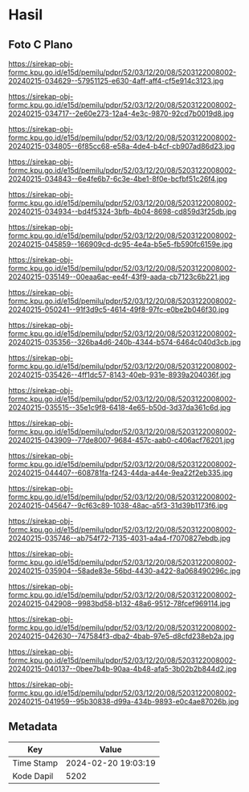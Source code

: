 # Hasil

## Foto C Plano

https://sirekap-obj-formc.kpu.go.id/e15d/pemilu/pdpr/52/03/12/20/08/5203122008002-20240215-034629--57951125-e630-4aff-aff4-cf5e914c3123.jpg

https://sirekap-obj-formc.kpu.go.id/e15d/pemilu/pdpr/52/03/12/20/08/5203122008002-20240215-034717--2e60e273-12a4-4e3c-9870-92cd7b0019d8.jpg

https://sirekap-obj-formc.kpu.go.id/e15d/pemilu/pdpr/52/03/12/20/08/5203122008002-20240215-034805--6f85cc68-e58a-4de4-b4cf-cb907ad86d23.jpg

https://sirekap-obj-formc.kpu.go.id/e15d/pemilu/pdpr/52/03/12/20/08/5203122008002-20240215-034843--6e4fe6b7-6c3e-4be1-8f0e-bcfbf51c26f4.jpg

https://sirekap-obj-formc.kpu.go.id/e15d/pemilu/pdpr/52/03/12/20/08/5203122008002-20240215-034934--bd4f5324-3bfb-4b04-8698-cd859d3f25db.jpg

https://sirekap-obj-formc.kpu.go.id/e15d/pemilu/pdpr/52/03/12/20/08/5203122008002-20240215-045859--166909cd-dc95-4e4a-b5e5-fb590fc6159e.jpg

https://sirekap-obj-formc.kpu.go.id/e15d/pemilu/pdpr/52/03/12/20/08/5203122008002-20240215-035149--00eaa6ac-ee4f-43f9-aada-cb7123c6b221.jpg

https://sirekap-obj-formc.kpu.go.id/e15d/pemilu/pdpr/52/03/12/20/08/5203122008002-20240215-050241--91f3d9c5-4614-49f8-97fc-e0be2b046f30.jpg

https://sirekap-obj-formc.kpu.go.id/e15d/pemilu/pdpr/52/03/12/20/08/5203122008002-20240215-035356--326ba4d6-240b-4344-b574-6464c040d3cb.jpg

https://sirekap-obj-formc.kpu.go.id/e15d/pemilu/pdpr/52/03/12/20/08/5203122008002-20240215-035426--4ff1dc57-8143-40eb-931e-8939a204036f.jpg

https://sirekap-obj-formc.kpu.go.id/e15d/pemilu/pdpr/52/03/12/20/08/5203122008002-20240215-035515--35e1c9f8-6418-4e65-b50d-3d37da361c6d.jpg

https://sirekap-obj-formc.kpu.go.id/e15d/pemilu/pdpr/52/03/12/20/08/5203122008002-20240215-043909--77de8007-9684-457c-aab0-c406acf76201.jpg

https://sirekap-obj-formc.kpu.go.id/e15d/pemilu/pdpr/52/03/12/20/08/5203122008002-20240215-044407--608781fa-f243-44da-a44e-9ea22f2eb335.jpg

https://sirekap-obj-formc.kpu.go.id/e15d/pemilu/pdpr/52/03/12/20/08/5203122008002-20240215-045647--9cf63c89-1038-48ac-a5f3-31d39b1173f6.jpg

https://sirekap-obj-formc.kpu.go.id/e15d/pemilu/pdpr/52/03/12/20/08/5203122008002-20240215-035746--ab754f72-7135-4031-a4a4-f7070827ebdb.jpg

https://sirekap-obj-formc.kpu.go.id/e15d/pemilu/pdpr/52/03/12/20/08/5203122008002-20240215-035904--58ade83e-56bd-4430-a422-8a068490296c.jpg

https://sirekap-obj-formc.kpu.go.id/e15d/pemilu/pdpr/52/03/12/20/08/5203122008002-20240215-042908--9983bd58-b132-48a6-9512-78fcef969114.jpg

https://sirekap-obj-formc.kpu.go.id/e15d/pemilu/pdpr/52/03/12/20/08/5203122008002-20240215-042630--747584f3-dba2-4bab-97e5-d8cfd238eb2a.jpg

https://sirekap-obj-formc.kpu.go.id/e15d/pemilu/pdpr/52/03/12/20/08/5203122008002-20240215-040137--0bee7b4b-90aa-4b48-afa5-3b02b2b844d2.jpg

https://sirekap-obj-formc.kpu.go.id/e15d/pemilu/pdpr/52/03/12/20/08/5203122008002-20240215-041959--95b30838-d99a-434b-9893-e0c4ae87026b.jpg


## Metadata

| Key        | Value               |
| ---------- | ------------------- |
| Time Stamp | 2024-02-20 19:03:19 |
| Kode Dapil | 5202                |



